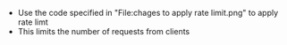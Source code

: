 * Use the code specified in "File:chages to apply rate limit.png" to apply rate limt
* This limits the number of requests from clients